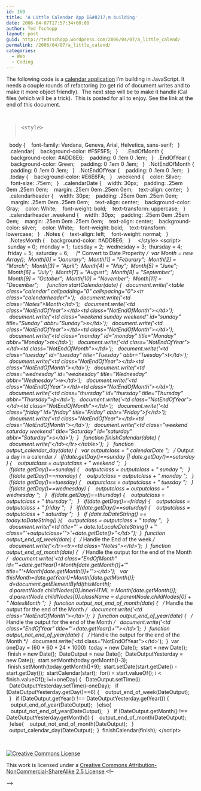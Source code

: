 ```yaml
---
id: 160
title: 'A Little Calendar App I&#8217;m building'
date: 2006-04-07T17:57:34+00:00
author: Ted Tschopp
layout: post
guid: http://tedtschopp.wordpress.com/2006/04/07/a_little_calend/
permalink: /2006/04/07/a_little_calend/
categories:
  - Web
  - Coding
---
```

The following code is a [calendar application](http://www.tschopp.net/date_time_testing.html) I’m building in JavaScript. It needs a couple rounds of refactoring (to get rid of document.writes and to make it more object friendly).  The next step will be to make it handle iCal files (which will be a trick).  This is posted for all to enjoy. See the link at the end of this document.

&nbsp;

> <pre>&lt;style&gt;
  body {
   font-family: Verdana, Geneva, Arial, Helvetica, sans-serif;
  }
  .calendar{
   background-color: #F5F5F5;
  }
  
  .EndOfMonth {
   background-color: #ADD8E6;
   padding: 0 .1em 0 .1em;
  }
  .EndOfYear {
   background-color: Green;
   padding: 0 .1em 0 .1em;
  }
  .NotEndOfMonth {
   padding: 0 .1em 0 .1em;
  }
  .NotEndOfYear {
   padding: 0 .1em 0 .1em;
  }
  .today {
   background-color: #E6E6FA;
  }
  .weekend {
   color: Silver;
   font-size: .75em;
  }
  .calendarDate {
   width: 30px;
   padding: .25em 0em .25em 0em;
   margin: .25em 0em .25em 0em;
   text-align: center;
  }
  .calendarheader {
   width: 30px;
   padding: .25em 0em .25em 0em;
   margin: .25em 0em .25em 0em;
   text-align: center;
   background-color: Gray;
   color: White;
   font-weight: bold;
   text-transform: uppercase;
  }
  .calendarheader .weekend {
   width: 30px;
   padding: .25em 0em .25em 0em;
   margin: .25em 0em .25em 0em;
   text-align: center;
   background-color: silver;
   color: White;
   font-weight: bold;
   text-transform: lowercase;
  }
  .Notes {
   text-align: left;
   font-weight: normal;
  }
  .NotesMonth {
   background-color: #ADD8E6;
  }
  
 &lt;/style&gt;
&lt;script&gt;
 sunday = 0;
 monday = 1;
 tuesday = 2;
 wednesday = 3;
 thursday = 4;
 friday = 5;
 saturday = 6; 
 
 /* Convert to Date Properity */
 var Month = new Array();
 Month[0] = "Janurary";
 Month[1] = "Feburary";
 Month[2] = "March";
 Month[3] = "April";
 Month[4] = "May";
 Month[5] = "June";
 Month[6] = "July";
 Month[7] = "August";
 Month[8] = "September";
 Month[9] = "October";
 Month[10] = "November";
 Month[11] = "December";
 
 
 function startCalendar(date) {
  document.write('&lt;table class="calendar" cellpadding="0" cellspacing="0"&gt;&lt;tr class="calendarheader"&gt;');
  document.write('&lt;td class="Notes"&gt;Month&lt;/td&gt;');
  document.write('&lt;td class="NotEndOfYear"&gt;&lt;/td&gt;&lt;td class="NotEndOfMonth"&gt;&lt;/td&gt;');
  document.write('&lt;td class="weekend sunday weekend" id="sunday" title="Sunday" abbr="Sunday"&gt;s&lt;/td&gt;');
  document.write('&lt;td class="NotEndOfYear"&gt;&lt;/td&gt;&lt;td class="NotEndOfMonth"&gt;&lt;/td&gt;');
  document.write('&lt;td class="monday" id="monday" title="Monday" abbr="Monday"&gt;m&lt;/td&gt;');
  document.write('&lt;td class="NotEndOfYear"&gt;&lt;/td&gt;&lt;td class="NotEndOfMonth"&gt;&lt;/td&gt;');
  document.write('&lt;td class="tuesday" id="tuesday" title="Tuesday" abbr="Tuesday"&gt;t&lt;/td&gt;');
  document.write('&lt;td class="NotEndOfYear"&gt;&lt;/td&gt;&lt;td class="NotEndOfMonth"&gt;&lt;/td&gt;');
  document.write('&lt;td class="wednesday" id="wednesday" title="Wednesday" abbr="Wednesday"&gt;w&lt;/td&gt;');
  document.write('&lt;td class="NotEndOfYear"&gt;&lt;/td&gt;&lt;td class="NotEndOfMonth"&gt;&lt;/td&gt;');
  document.write('&lt;td class="thursday" id="thursday" title="Thursday" abbr="Thursday"&gt;&thorn;&lt;/td&gt;');
  document.write('&lt;td class="NotEndOfYear"&gt;&lt;/td&gt;&lt;td class="NotEndOfMonth"&gt;&lt;/td&gt;');
  document.write('&lt;td class="friday" id="friday" title="Friday" abbr="Friday"&gt;f&lt;/td&gt;');
  document.write('&lt;td class="NotEndOfYear"&gt;&lt;/td&gt;&lt;td class="NotEndOfMonth"&gt;&lt;/td&gt;');
  document.write('&lt;td class="weekend saturday weekend" title="Saturday" id="saturday" abbr="Saturday"&gt;s&lt;/td&gt;');
 } 
 function finishCalendar(date) {
  document.write('&lt;/td&gt;&lt;/tr&gt;&lt;/table&gt;');
 } 
 function output_calendar_day(date) {
  var outputclass = " calendarDate ";
  /* Output a day in a calendar */
  if(date.getDay()==sunday || date.getDay()==saturday ) {
   outputclass = outputclass + " weekend ";
  }
  if(date.getDay()==sunday) {
   outputclass = outputclass + " sunday ";
  }
  if(date.getDay()==monday) {
   outputclass = outputclass + " monday ";
  }
  if(date.getDay()==tuesday) {
   outputclass = outputclass + " tuesday ";
  }
  if(date.getDay()==wednesday) {
   outputclass = outputclass + " wednesday ";
  }
  if(date.getDay()==thursday) {
   outputclass = outputclass + " thursday ";
  }
  if(date.getDay()==friday) {
   outputclass = outputclass + " friday ";
  }
  if(date.getDay()==saturday) {
   outputclass = outputclass + " saturday ";
  }
  if (date.toDateString() == today.toDateString() ){
   outputclass = outputclass + " today ";
  }
  document.write('&lt;td title="' + date.toLocaleDateString() +'" class="'+outputclass+'"&gt;'+date.getDate()+"&lt;/td&gt;");
 }
 function output_end_of_week(date) {
  /* Handle the End of the week */
  document.write('&lt;/tr&gt;&lt;tr&gt;&lt;td class="Notes"&gt;&lt;/td&gt;');
 }
 function output_end_of_month(date) {
  /* Handle the output for the end of the Month */
  document.write('&lt;td class="EndOfMonth" id="'+date.getYear()+Month[date.getMonth()]+'" title="'+Month[date.getMonth()]+'"&gt;&lt;/td&gt;');
  var thisMonth=date.getYear()+Month[date.getMonth()];
  d=document.getElementById(thisMonth);
  d.parentNode.childNodes[0].innerHTML = Month[date.getMonth()];
  d.parentNode.childNodes[0].className = d.parentNode.childNodes[0] + " NotesMonth ";
 }
 function output_not_end_of_month(date) {
  /* Handle the output for the end of the Month */
  document.write('&lt;td class="NotEndOfMonth"&gt;&lt;/td&gt;');
 }
 function output_end_of_year(date) {
  /* Handle the output for the end of the Month */
  document.write('&lt;td class="EndOfYear" title="'+date.getYear()+'"&gt;&lt;/td&gt;');
 }
 function output_not_end_of_year(date) {
  /* Handle the output for the end of the Month */
  document.write('&lt;td class="NotEndOfYear"&gt;&lt;/td&gt;');
 }
 var oneDay = (60 * 60 * 24 * 1000)
 today = new Date();
 start = new Date();
 finish = new Date();
 DateOutput = new Date();
 DateOutputYesterday = new Date();
 start.setMonth(today.getMonth()-3);
 finish.setMonth(today.getMonth()+9);
 start.setDate(start.getDate() - start.getDay());
 startCalendar(start);
 for(i = start.valueOf(); i &lt; finish.valueOf(); i=i+oneDay) {
  DateOutput.setTime(i)
  DateOutputYesterday.setTime(i-oneDay);
  if (DateOutputYesterday.getDay()==6) {
   output_end_of_week(DateOutput);  
  }
  if (DateOutput.getYear() !== DateOutputYesterday.getYear()) {
   output_end_of_year(DateOutput);
  }else{
   output_not_end_of_year(DateOutput);
  }
  if (DateOutput.getMonth() !== DateOutputYesterday.getMonth()) {
   output_end_of_month(DateOutput);
  }else{
   output_not_end_of_month(DateOutput);
  }
  output_calendar_day(DateOutput);
 }
 finishCalendar(finish);
&lt;/script&gt;</pre>

&nbsp;

<!--Creative Commons License-->

<a href="http://creativecommons.org/licenses/by-nc-sa/2.5/" rel="license"><img alt="Creative Commons License" border="0" /></a>
  
This work is licensed under a <a href="http://creativecommons.org/licenses/by-nc-sa/2.5/" rel="license">Creative Commons Attribution-NonCommercial-ShareAlike 2.5 License</a>.<!--/Creative Commons License--><!&#8211;

&#8211;>
